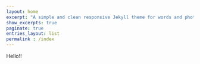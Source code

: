 ```yaml
---
layout: home
excerpt: "A simple and clean responsive Jekyll theme for words and photos."
show_excerpts: true
paginate: true
entries_layout: list
permalink : /index
---
```


Hello!!